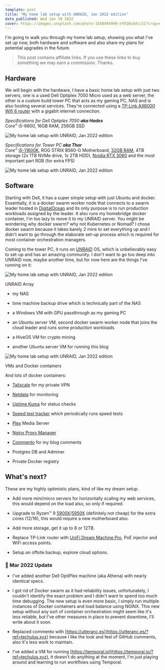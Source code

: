 ```yaml
---
template: post
title: "My home lab setup with UNRAID, Jan 2022 edition"
date_published: Wed Jan 19 2022
cover: https://images.unsplash.com/photo-1558494949-ef010cbdcc31?crop=entropy&cs=tinysrgb&fit=max&fm=jpg&ixid=MnwxMTc3M3wwfDF8c2VhcmNofDF8fHNlcnZlcnxlbnwwfHx8fDE2NDI1NzIyNDU&ixlib=rb-1.2.1&q=80&w=2000
---
```


I'm going to walk you through my home lab setup, showing you what I've set up now, both hardware and software and also share my plans for potential upgrades in the future.

> This post contains affiliate links. If you use these links to buy something we may earn a commission. Thanks.

## Hardware

We will begin with the hardware, I have a basic home lab setup with just two servers, one is a used Dell Optiplex 7050 Micro used as a web server, the other is a custom build tower PC that acts as my gaming PC, NAS and is also hosting several services. They're connected using a [TP-Link AX6000 Wifi 6 router](https://www.amazon.com/gp/product/B07L56SN8M/ref=as_li_qf_asin_il_tl?ie=UTF8&tag=dotvim-20&creative=9325&linkCode=as2&creativeASIN=B07L56SN8M&linkId=8cc2619585422add854b25143473a4fa&ref=techulus.xyz) with a gigabit internet connection.

*Specifications for Dell Optiplex 7050* ***aka Hades***  
Core™ i5-6600, 16GB RAM, 256GB SSD

![My home lab setup with UNRAID, Jan 2022 edition](https://cdn.hashnode.com/res/hashnode/image/upload/v1682040962583/eee77ebc-c421-4c93-8d0f-4c90ee597d46.png)

*Specifications for Tower PC* ***aka Thor***  
Core™ [i5-11600K](https://www.amazon.com/gp/product/B08X67YZBL/ref=as_li_qf_asin_il_tl?ie=UTF8&tag=dotvim-20&creative=9325&linkCode=as2&creativeASIN=B08X67YZBL&linkId=1a7a54da13a770d7c2a18c3808055718&ref=techulus.xyz), ROG STRIX B560-G Motherboard, [32GB RAM](https://amzn.to/3qEI816?ref=techulus.xyz), 4TB storage (2x 1TB NVMe drive, 1x 2TB HDD), [Nvidia RTX 3060](https://www.amazon.com/gp/product/B0971B5B1L/ref=as_li_qf_asin_il_tl?ie=UTF8&tag=dotvim-20&creative=9325&linkCode=as2&creativeASIN=B0971B5B1L&linkId=ffb81beb4594222b539bb0578eeb6317&ref=techulus.xyz) and the most important part RGB (for extra FPS)

![My home lab setup with UNRAID, Jan 2022 edition](https://cdn.hashnode.com/res/hashnode/image/upload/v1682040964626/f741db37-f735-458f-b90f-b46b95f77192.jpeg)

## Software

Starting with Dell, it has a super simple setup with just Ubuntu and docker. Essentially, it is a docker swarm worker node that connects to a swarm leader hosted in [DigitalOcean](https://www.digitalocean.com/?refcode=aed42342d15d&utm_campaign=Referral_Invite&utm_medium=Referral_Program&utm_source=badge) and its only purpose is to run production workloads assigned by the leader. It also runs my homebridge docker container, I'm too lazy to move it to my UNRAID server. You might be wondering why docker swarm? why not Kubernetes or Nomad? I chose docker swarm because it takes barely 2 mins to set everything up and I didn't want to go through the elaborate set-up process which is required for most container orchestration managers.

Coming to the tower PC, it runs on [UNRAID](https://unraid.net/?ref=techulus.xyz) OS, which is unbelievably easy to set-up and has an amazing community. I don't want to go too deep into UNRAID now, maybe another time, but for now here are the things I've running on it:

![My home lab setup with UNRAID, Jan 2022 edition](https://cdn.hashnode.com/res/hashnode/image/upload/v1682040966621/d9c1dd5d-1078-4f60-8e1f-017b3e49d1a5.png)

UNRAID Array

* my NAS
    
* time machine backup drive which is technically part of the NAS
    
* a Windows VM with GPU passthrough as my gaming PC
    
* an Ubuntu server VM, second docker swarm worker node that joins the cloud leader and runs some production workloads
    
* a HiveOS VM for crypto mining
    
* another Ubuntu server VM for running this blog
    

![My home lab setup with UNRAID, Jan 2022 edition](https://cdn.hashnode.com/res/hashnode/image/upload/v1682040968470/d1b35523-5cdc-49bc-ba49-9118ba82acf6.png)

VMs and Docker containers

And lots of docker containers:

* [Tailscale](https://tailscale.com/?ref=techulus.xyz) for my private VPN
    
* [Netdata](https://www.netdata.cloud/?ref=techulus.xyz) for monitoring
    
* [Uptime Kuma](https://github.com/louislam/uptime-kuma?ref=techulus.xyz) for status checks
    
* [Speed test tracker](https://github.com/henrywhitaker3/Speedtest-Tracker?ref=techulus.xyz) which periodically runs speed tests
    
* [Plex](https://www.plex.tv/?ref=techulus.xyz) Media Server
    
* [Nginx Proxy Manager](https://nginxproxymanager.com/?ref=techulus.xyz)
    
* [Commento](https://commento.io/?ref=techulus.xyz) for my blog comments
    
* Postgres DB and Adminer
    
* Private Docker registry
    

## What's next?

These are my highly optimistic plans, kind of like my dream setup.

* Add more mini/micro servers for horizontally scaling my web services, this would depend on the load also, so only if required.
    
* Upgrade to Ryzen™ 9 [5900X](https://www.amazon.com/gp/product/B08164VTWH/ref=as_li_qf_asin_il_tl?ie=UTF8&tag=dotvim-20&creative=9325&linkCode=as2&creativeASIN=B08164VTWH&linkId=5674bf08947f829512faaf95d99ff5d5&ref=techulus.xyz)/[5950X](https://www.amazon.com/gp/product/B0815Y8J9N/ref=as_li_qf_asin_il_tl?ie=UTF8&tag=dotvim-20&creative=9325&linkCode=as2&creativeASIN=B0815Y8J9N&linkId=1ee30dd750134fa546cbd4ec7792b90b&ref=techulus.xyz) (definitely not cheap) for the extra cores (12/16), this would require a new motherboard also.
    
* Add more storage, get it up to 8 or 12TB.
    
* Replace TP-Link router with [UniFi Dream Machine Pro](https://www.amazon.com/gp/product/B086967C9X/ref=as_li_qf_asin_il_tl?ie=UTF8&tag=dotvim-20&creative=9325&linkCode=as2&creativeASIN=B086967C9X&linkId=fb978c3c596b7aaf091b430d677e492b&ref=techulus.xyz), PoE injector and WiFi access points.
    
* Setup an offsite backup, explore cloud options.
    

### 🚨 Mar 2022 Update

* I've added another Dell OptiPlex machine (aka Athena) with nearly identical specs.
    
* I got rid of Docker swarm as it had reliability issues, unfortunately, I couldn't identify the exact problem and I didn't want to spend too much time debugging. The new setup is even more basic, I simply run multiple instances of Docker containers and load balance using NGINX. This new setup without any sort of container orchestration might seem like it's less reliable, but I've other measures in place to prevent downtime, I'll write about it soon.
    
* Replaced commento with [https://utteranc.es](https://utteranc.es/?ref=techulus.xyz) because I like the look and feel of GitHub comments, also it's less work to maintain.
    
* I've added a VM for running [https://temporal.io](https://temporal.io/?ref=techulus.xyz), it doesn't do anything at the moment, I'm just playing around and learning to run workflows using Temporal.